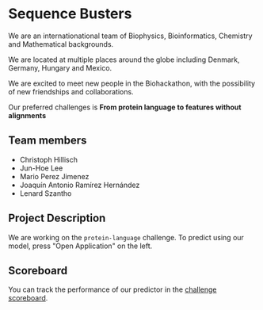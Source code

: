 # Sequence Busters

We are an internationational team of Biophysics, Bioinformatics, Chemistry and Mathematical backgrounds. 

We are located at multiple places around the globe including Denmark, Germany, Hungary and Mexico.

We are excited to meet new people in the Biohackathon, with the possibility of new friendships and collaborations.

Our preferred challenges is **From protein language to features without alignments**

## Team members
- Christoph Hillisch
- Jun-Hoe Lee
- Mario Perez Jimenez
- Joaquín Antonio Ramírez Hernández
- Lenard Szantho

## Project Description
We are working on the `protein-language` challenge.
To predict using our model, press "Open Application" on the left. 

## Scoreboard
You can track the performance of our predictor in the [challenge scoreboard](https://biolib.com/biohackathon/protein-language-scoreboard/).
